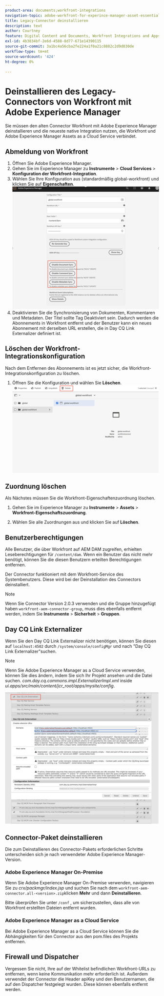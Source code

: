 ```yaml
---
product-area: documents;workfront-integrations
navigation-topic: adobe-workfront-for-experince-manager-asset-essentials
title: Legacy-Connector deinstallieren
description: text
author: Courtney
feature: Digital Content and Documents, Workfront Integrations and Apps
exl-id: 4b3834bf-2e6d-4588-8d77-671e14390115
source-git-commit: 3a1bc4a56cba2fe224a1f0a21c8882c2d9d030de
workflow-type: tm+mt
source-wordcount: '424'
ht-degree: 0%

---
```


# Deinstallieren des Legacy-Connectors von Workfront mit Adobe Experience Manager

Sie müssen den alten Connector Workfront mit Adobe Experience Manager deinstallieren und die neueste native Integration nutzen, die Workfront und Adobe Experience Manager Assets as a Cloud Service verbindet.

## Abmeldung von Workfront

1. Öffnen Sie Adobe Experience Manager.
1. Gehen Sie im Experience Manager zu **Instrumente** > **Cloud Services** > **Konfiguration der Workfront-Integration**.
1. Wählen Sie Ihre Konfiguration aus (standardmäßig global-workfront) und klicken Sie auf **Eigenschaften**.
   ![Abmeldung von der Workfront](assets/unsubscribe-from-workfront.png)
1. Deaktivieren Sie die Synchronisierung von Dokumenten, Kommentaren und Metadaten. Der Titel sollte Tag Deaktiviert sein.
Dadurch werden die Abonnements in Workfront entfernt und der Benutzer kann ein neues Abonnement mit derselben URL erstellen, die in Day CQ Link Externalizer definiert ist.

## Löschen der Workfront-Integrationskonfiguration

Nach dem Entfernen des Abonnements ist es jetzt sicher, die Workfront-Integrationskonfiguration zu löschen.

1. Öffnen Sie die Konfiguration und wählen Sie **Löschen**.
   ![Konfiguration löschen](assets/delete-wf-configuration.png)

## Zuordnung löschen

Als Nächstes müssen Sie die Workfront-Eigenschaftenzuordnung löschen.

1. Gehen Sie im Experience Manager zu **Instrumente** > **Assets** > **Workfront-Eigenschaftszuordnung**.

1. Wählen Sie alle Zuordnungen aus und klicken Sie auf **Löschen**.

## Benutzerberechtigungen

Alle Benutzer, die über Workfront auf AEM DAM zugreifen, erhielten Leseberechtigungen für `/content/dam`. Wenn ein Benutzer das nicht mehr benötigt, können Sie die diesen Benutzern erteilten Berechtigungen entfernen.

Der Connector funktioniert mit dem Workfront-Service des Systembenutzers. Diese wird bei der Deinstallation des Connectors deinstalliert.

>[!NOTE]
>
>Wenn Sie Connector Version 2.0.3 verwenden und die Gruppe hinzugefügt haben `workfront-aem-connector-group`, muss dies ebenfalls entfernt werden, indem Sie **Instrumente** > **Sicherheit** > **Gruppen**.

## Day CQ Link Externalizer

Wenn Sie den Day CQ Link Externalizer nicht benötigen, können Sie diesen auf `localhost:4502` durch `/system/console/configMgr` und nach &quot;Day CQ Link Externalizer&quot;suchen.

>[!NOTE]
>
>Wenn Sie Adobe Experience Manager as a Cloud Service verwenden, können Sie dies ändern, indem Sie sich Ihr Projekt ansehen und die Datei suchen. _com.day.cq.commons.impl.ExternalizerImpl.xml_ inside _ui.apps/src/main/content/jcr_root/apps/mysite/config_.

![Day CQ Link Externalizer](assets/Day-CQ-Link-Externalizer.png)

## Connector-Paket deinstallieren

Die zum Deinstallieren des Connector-Pakets erforderlichen Schritte unterscheiden sich je nach verwendeter Adobe Experience Manager-Version.

### Adobe Experience Manager On-Premise

Wenn Sie Adobe Experience Manager On-Premise verwenden, navigieren Sie zu _crx/packmgr/index.jsp_ und suchen Sie nach dem `workfront-aem-connector.all-<version>.zip`klicken **Mehr** und dann **Deinstallieren**.

Bitte überprüfen Sie unter `/conf` , um sicherzustellen, dass alle von Workfront erstellten Dateien entfernt wurden.

### Adobe Experience Manager as a Cloud Service

Bei Adobe Experience Manager as a Cloud Service können Sie die Abhängigkeiten für den Connector aus den pom.files des Projekts entfernen.

## Firewall und Dispatcher

Vergessen Sie nicht, Ihre auf der Whitelist befindlichen Workfront-URLs zu entfernen, wenn keine Kommunikation mehr erforderlich ist. Außerdem verwendet der Connector die Header apiKey und den Benutzernamen, die auf den Dispatcher festgelegt wurden. Diese können ebenfalls entfernt werden.

